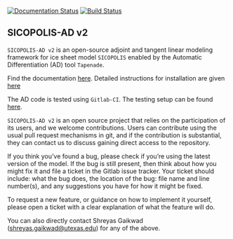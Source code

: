 [![Documentation Status](https://readthedocs.org/projects/sicopolis/badge/?version=latest)](https://sicopolis.readthedocs.io/en/latest/?badge=latest)
[![Build Status](https://gitlab.awi.de/sicopolis/sicopolis/badges/ad/pipeline.svg)](https://gitlab.awi.de/sicopolis/sicopolis/-/commits/ad)

SICOPOLIS-AD v2
---------------

`SICOPOLIS-AD v2` is an open-source adjoint and tangent linear modeling framework for ice sheet model `SICOPOLIS` enabled by the Automatic Differentiation (AD)  tool `Tapenade`.

Find the documentation [here](https://sicopolis.readthedocs.io/en/latest/).
Detailed instructions for installation are given [here](https://sicopolis.readthedocs.io/en/latest/AD/AD.html#configuration)

The AD code is tested using `Gitlab-CI`. The testing setup can be found [here](test_ad/). 

`SICOPOLIS-AD v2` is an open source project that relies on the participation of its users, and we welcome contributions. Users can contribute using the usual pull request mechanisms in git, and if the contribution is substantial, they can contact us to discuss gaining direct access to the repository.

If you think you’ve found a bug, please check if you’re using the latest version of the model. If the bug is still present, then think about how you might fix it and file a ticket in the Gitlab issue tracker. Your ticket should include: what the bug does, the location of the bug: file name and line number(s), and any suggestions you have for how it might be fixed.

To request a new feature, or guidance on how to implement it yourself, please open a ticket with a clear explanation of what the feature will do.

You can also directly contact Shreyas Gaikwad (shreyas.gaikwad@utexas.edu) for any of the above.



